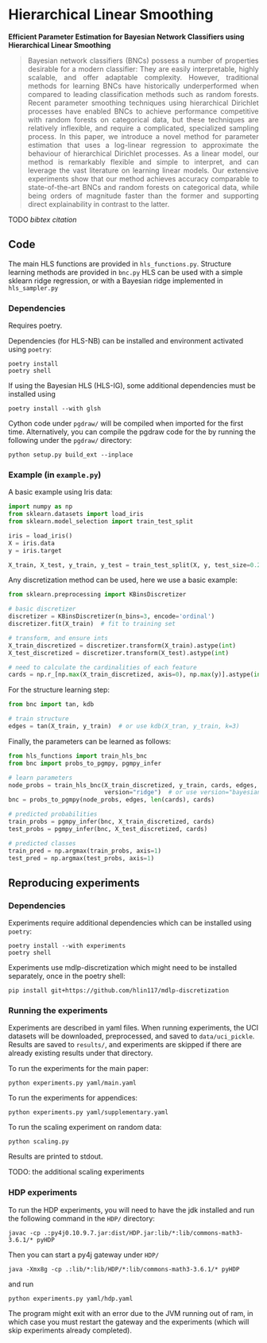 # Hierarchical Linear Smoothing
**Efficient Parameter Estimation for Bayesian Network Classifiers using Hierarchical Linear Smoothing**

> <div align="justify"> Bayesian network classifiers (BNCs) possess a number of properties desirable for a modern classifier: They are easily interpretable, highly scalable, and offer adaptable complexity. However, traditional methods for learning BNCs have historically underperformed when compared to leading classification methods such as random forests. Recent parameter smoothing techniques using hierarchical Dirichlet processes have enabled BNCs to achieve performance competitive with random forests on categorical data, but these techniques are relatively inflexible, and require a complicated, specialized sampling process. In this paper, we introduce a novel method for parameter estimation that uses a log-linear regression to approximate the behaviour of hierarchical Dirichlet processes. As a linear model, our method is remarkably flexible and simple to interpret, and can leverage the vast literature on learning linear models. Our extensive experiments show that our method achieves accuracy comparable to state-of-the-art BNCs and random forests on categorical data, while being orders of magnitude faster than the former and supporting direct explainability in contrast to the latter. </div>

TODO *bibtex citation*

## Code

The main HLS functions are provided in `hls_functions.py`. Structure learning methods are provided in `bnc.py`
HLS can be used with a simple sklearn ridge regression, or with a Bayesian ridge implemented in `hls_sampler.py`


### Dependencies

Requires poetry.

Dependencies (for HLS-NB) can be installed and environment activated using `poetry`:
```
poetry install
poetry shell
```
If using the Bayesian HLS (HLS-IG), some additional dependencies must be installed using
```
poetry install --with glsh
```
Cython code under `pgdraw/` will be compiled when imported for the first time. 
Alternatively, you can compile the pgdraw code for the by running the following under the `pgdraw/` directory:
```
python setup.py build_ext --inplace
```


### Example (in `example.py`)

A basic example using Iris data:
```python
import numpy as np
from sklearn.datasets import load_iris
from sklearn.model_selection import train_test_split

iris = load_iris()
X = iris.data
y = iris.target

X_train, X_test, y_train, y_test = train_test_split(X, y, test_size=0.2)
```

Any discretization method can be used, here we use a basic example:
```python
from sklearn.preprocessing import KBinsDiscretizer

# basic discretizer
discretizer = KBinsDiscretizer(n_bins=3, encode='ordinal')
discretizer.fit(X_train)  # fit to training set

# transform, and ensure ints
X_train_discretized = discretizer.transform(X_train).astype(int)
X_test_discretized = discretizer.transform(X_test).astype(int)

# need to calculate the cardinalities of each feature
cards = np.r_[np.max(X_train_discretized, axis=0), np.max(y)].astype(int) + 1
```

For the structure learning step:
```python
from bnc import tan, kdb

# train structure
edges = tan(X_train, y_train)  # or use kdb(X_tran, y_train, k=3)
```

Finally, the parameters can be learned as follows:
```python
from hls_functions import train_hls_bnc
from bnc import probs_to_pgmpy, pgmpy_infer

# learn parameters
node_probs = train_hls_bnc(X_train_discretized, y_train, cards, edges,
                           version="ridge")  # or use version="bayesian"
bnc = probs_to_pgmpy(node_probs, edges, len(cards), cards)

# predicted probabilities
train_probs = pgmpy_infer(bnc, X_train_discretized, cards)
test_probs = pgmpy_infer(bnc, X_test_discretized, cards)

# predicted classes
train_pred = np.argmax(train_probs, axis=1)
test_pred = np.argmax(test_probs, axis=1)
```

## Reproducing experiments


### Dependencies
Experiments require additional dependencies which can be installed using `poetry`:
```
poetry install --with experiments
poetry shell
```
Experiments use mdlp-discretization which might need to be installed separately, once in the poetry shell:
```
pip install git+https://github.com/hlin117/mdlp-discretization
```

### Running the experiments

Experiments are described in yaml files.
When running experiments, the UCI datasets will be downloaded, preprocessed, and saved to `data/uci_pickle`.
Results are saved to `results/`, and experiments are skipped if there are already existing results under that directory.

To run the experiments for the main paper:
```
python experiments.py yaml/main.yaml
```

To run the experiments for appendices:
```
python experiments.py yaml/supplementary.yaml
```

To run the scaling experiment on random data:
```
python scaling.py
```
Results are printed to stdout.

TODO: the additional scaling experiments

### HDP experiments
To run the HDP experiments, you will need to have the jdk installed and run the following command in the `HDP/` directory:
```
javac -cp .:py4j0.10.9.7.jar:dist/HDP.jar:lib/*:lib/commons-math3-3.6.1/* pyHDP
```
Then you can start a py4j gateway under `HDP/`
```
java -Xmx8g -cp .:lib/*:lib/HDP/*:lib/commons-math3-3.6.1/* pyHDP
```
and run
```
python experiments.py yaml/hdp.yaml
```
The program might exit with an error due to the JVM running out of ram, in which case you must restart the gateway and the experiments (which will skip experiments already completed).
